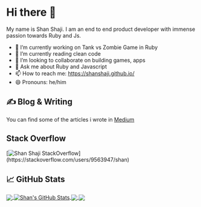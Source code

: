 # Hi there 👋

My name is Shan Shaji. I am an end to end product developer with immense passion towards Ruby and Js.

- 🔭 I’m currently working on Tank vs Zombie Game in Ruby
- 🌱 I’m currently reading clean code
- 👯 I’m looking to collaborate on building games, apps
- 💬 Ask me about Ruby and Javascript
- 📫 How to reach me: https://shanshaji.github.io/
- 😄 Pronouns: he/him

## &#x270d; Blog & Writing

You can find some of the articles i wrote in [Medium](https://shanshaji.medium.com)

## Stack Overflow
[![Shan Shaji StackOverflow](https://github-readme-stackoverflow.vercel.app/?userID=9563947&theme=dark&show_icons=true&line_height=27&count_private=true&title_color=ffffff&text_color=c9cacc&icon_color=2bbc8a&bg_color=1d1f21")](https://stackoverflow.com/users/9563947/shan)

## &#x1f4c8; GitHub Stats

<a href="https://github.com/shanshaji/shanshaji">
  <img align="center" src="https://github-readme-stats.vercel.app/api/top-langs/?username=shanshaji&hide=java,html,tex&title_color=ffffff&text_color=c9cacc&icon_color=2bbc8a&bg_color=1d1f21&langs_count=3" />
</a>
<a href="https://github.com/shanshaji/shanshaji">
  <img align="center" src="https://github-readme-stats.vercel.app/api?username=shanshaji&show_icons=true&line_height=27&count_private=true&title_color=ffffff&text_color=c9cacc&icon_color=2bbc8a&bg_color=1d1f21" alt="Shan's GitHub Stats" />
</a>

<a href="https://github.com/shanshaji/table-boy">
  <img align="center" src="https://github-readme-stats.vercel.app/api/pin/?username=shanshaji&repo=table-boy&title_color=3B83EC&text_color=c9cacc&icon_color=2bbc8a&bg_color=1d1f21" />
</a>


<a href="https://github.com/shanshaji/Tank-Vs-Zombie-Game-Ruby">
  <img align="center" src="https://github-readme-stats.vercel.app/api/pin/?username=shanshaji&repo=Tank-Vs-Zombie-Game-Ruby&title_color=3B83EC&text_color=c9cacc&icon_color=2bbc8a&bg_color=1d1f21" />
</a>    

